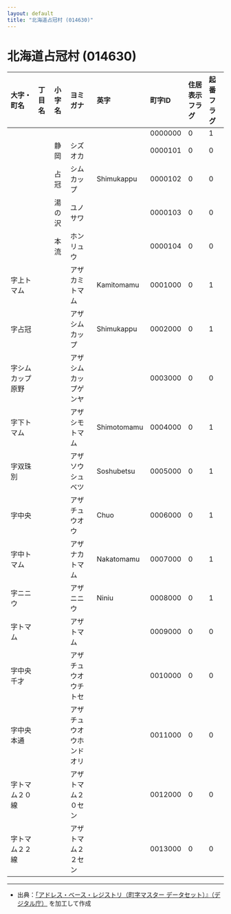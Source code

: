 ```yaml
---
layout: default
title: "北海道占冠村 (014630)"
---
```


# 北海道占冠村 (014630)

| 大字・町名 | 丁目名 | 小字名 | ヨミガナ | 英字 | 町字ID | 住居表示フラグ | 起番フラグ |
|:---|:---|:---|:---|:---|:---|:---|:---|
|  |  |  |  |  | 0000000 | 0 | 1 |
|  |  | 静岡 | シズオカ |  | 0000101 | 0 | 0 |
|  |  | 占冠 | シムカップ | Shimukappu | 0000102 | 0 | 0 |
|  |  | 湯の沢 | ユノサワ |  | 0000103 | 0 | 0 |
|  |  | 本流 | ホンリュウ |  | 0000104 | 0 | 0 |
| 字上トマム |  |  | アザカミトマム | Kamitomamu | 0001000 | 0 | 1 |
| 字占冠 |  |  | アザシムカップ | Shimukappu | 0002000 | 0 | 1 |
| 字シムカップ原野 |  |  | アザシムカップゲンヤ |  | 0003000 | 0 | 0 |
| 字下トマム |  |  | アザシモトマム | Shimotomamu | 0004000 | 0 | 1 |
| 字双珠別 |  |  | アザソウシュベツ | Soshubetsu | 0005000 | 0 | 1 |
| 字中央 |  |  | アザチュウオウ | Chuo | 0006000 | 0 | 1 |
| 字中トマム |  |  | アザナカトマム | Nakatomamu | 0007000 | 0 | 1 |
| 字ニニウ |  |  | アザニニウ | Niniu | 0008000 | 0 | 1 |
| 字トマム |  |  | アザトマム |  | 0009000 | 0 | 0 |
| 字中央千才 |  |  | アザチュウオウチトセ |  | 0010000 | 0 | 0 |
| 字中央本通 |  |  | アザチュウオウホンドオリ |  | 0011000 | 0 | 0 |
| 字トマム２０線 |  |  | アザトマム２０セン |  | 0012000 | 0 | 0 |
| 字トマム２２線 |  |  | アザトマム２２セン |  | 0013000 | 0 | 0 |

---

- 出典：[「アドレス・ベース・レジストリ（町字マスター データセット）』（デジタル庁）](https://www.digital.go.jp/policies/base_registry_address/) を加工して作成